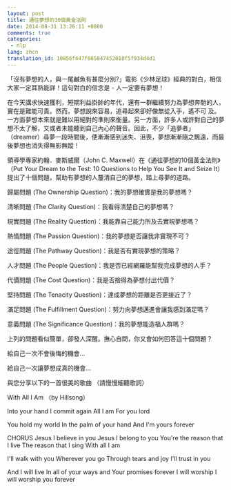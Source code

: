 ```yaml
---
layout: post
title: 通往夢想的10個黃金法則
date: 2014-08-31 13:26:11 +0800
comments: true
categories:
 - nlp
lang: zhcn
translation_id: 10856f447f085847452018f5f934d4d1
---
```


「沒有夢想的人，與一尾鹹魚有甚麼分別?」電影《少林足球》經典的對白，相信大家一定耳熟能詳！這句對白的信念是 - 人一定要有夢想！

在今天講求快速獲利，短期利益掛帥的年代，還有一群繼續努力為夢想奔馳的人，實在是難能可貴。然而，夢想說來容易，追尋起來卻好像無從入手，遙不可 及。一方面夢想本來就是難以用絕對的準則來衡量。另一方面，許多人或許對自己的夢想不太了解，又或者未能聽到自己內心的聲音。因此，不少「追夢者」 （dreamer）尋夢一段時間後，便漸漸感到迷失、沮喪，夢想漸漸隨之飄遠，而最後夢想也消失得無影無蹤！

領導學專家約翰．麥斯威爾（John C. Maxwell）在《通往夢想的10個黃金法則》（Put Your Dream to the Test: 10 Questions to Help You See It and Seize It）提出了十個問題，幫助有夢想的人釐清自己的夢想，踏上尋夢的道路。

歸屬問題 (The Ownership Question)：我的夢想確實是我的夢想嗎？
　

清晰問題 (The Clarity Question)：我看得清楚自己的夢想嗎？
　

現實問題 (The Reality Question)：我能靠自己能力所及去實現夢想嗎？
　

熱情問題 (The Passion Question)：我的夢想是否讓我非實現不可？
　

途徑問題 (The Pathway Question)：我是否有實現夢想的策略？
　

人才問題 (The People Question)：我是否已經網羅能幫我完成夢想的人手？
　

代價問題 (The Cost Question)：我是否捨得為夢想付出代價？
　

堅持問題 (The Tenacity Question)：達成夢想的距離是否更接近了？
　

滿足問題 (The Fulfillment Question)：努力向夢想邁進會讓我感到滿足嗎？
　

意義問題 (The Significance Question)：我的夢想能造福人群嗎？


上列的問題看似簡單，卻發人深醒。撫心自問，你又會如何回答這十個問題？

給自己一次不會後悔的機會…

給自己一次讓夢想成真的機會…

與您分享以下的一首很美的歌曲 （請慢慢細聽歌詞）

With All I Am （by Hillsong）

Into your hand
I commit again
All I am
For you lord


You hold my world
In the palm of your hand
And I'm yours forever


CHORUS
Jesus I believe in you
Jesus I belong to you
You're the reason that I live
The reason that I sing
With all I am


I'll walk with you
Wherever you go
Through tears and joy
I'll trust in you


And I will live
In all of your ways and
Your promises forever
I will worship I will worship you forever
